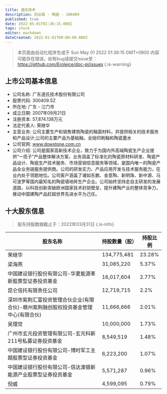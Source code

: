 ```yaml
---
title: 道氏技术
description: 创业板 - 陶瓷 - 300409
published: true
date: 2022-05-01T01:36:15.000Z
tags: stock
editor: markdown
dateCreated: 2022-01-01T00:00:00.000Z
---
```


> 本页面由自动化程序生成于 Sun May 01 2022 01:36:15 GMT+0800
> 内容可能存在错误，如有bug请提交issue至：https://github.com/Eroleice/doc-pi/issues
{.is-warning}

## 上市公司基本信息
- 公司名称: 广东道氏技术股份有限公司
- 股票代码: 300409.SZ
- 所在地: 广东 - 江门市
- 成立日期: 2007年09月21日
- 注册资本: 57,874.138万元
- 法定代表人: 荣继华
- 主营业务: 公司主要生产和销售建筑陶瓷的釉面材料，并提供相关的技术服务和产品设计;公司的主要产品为基础釉，全抛印刷釉和陶瓷墨水
- 公司官网: www.dowstone.com.cn
- 公司介绍: 公司是国家高新技术企业，致力于为国内外高端陶瓷生产企业提供“一揽子”产品整体解决方案，业务涵盖了标准化的陶瓷原材料研发、陶瓷产品设计、陶瓷生产技术服务、市场营销信息服务等领域，是国内唯一的陶瓷产品全业务链服务提供商。公司的研发实力、产品应用开发与技术服务能力，在业内处于领跑地位。公司客户涵盖了诸如东鹏、金意陶、新明珠、新中源、马可波罗等国内最知名的陶瓷墙地砖生产企业。公司始终坚持走自主研发的发展道路，以科技创新突破欧洲国家技术封锁壁垒，提升建陶产业的整体竞争力，推动中国建陶产品赶超世界先进水平为己任。


## 十大股东信息
> 股东持股数据截止于：2022年03月31日
{.is-info}

| 股东名称 | 持股数量（股） | 持股比例 |
| --- | --- | --- |
| 荣继华 | 134,775,481 | 23.28% |
| 梁海燕 | 31,085,220 | 5.37% |
| 中国建设银行股份有限公司-华夏能源革新股票型证券投资基金 | 16,017,604 | 2.77% |
| 昆仑信托有限责任公司 | 12,719,715 | 2.2% |
| 深圳市紫荆汇富投资管理合伙企业(有限合伙)-赣州紫荆融创股权投资基金管理中心(有限合伙) | 11,666,666 | 2.01% |
| 吴理觉 | 10,000,000 | 1.73% |
| 广州市玄元投资管理有限公司-玄元科新211号私募证券投资基金 | 8,549,519 | 1.48% |
| 中国建设银行股份有限公司-博时军工主题股票型证券投资基金 | 6,223,200 | 1.07% |
| 中国建设银行股份有限公司-信达澳银新能源产业股票型证券投资基金 | 5,571,287 | 0.96% |
| 倪威 | 4,599,095 | 0.79% |




